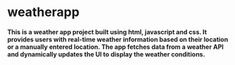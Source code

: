 # weatherapp 
#### This is a weather app project built using html, javascript and css. It provides users with real-time weather information based on their location or a manually entered location. The app fetches data from a weather API and dynamically updates the UI to display the weather conditions.
